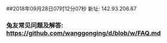 ##2018年09月28日07时12分07秒 新址: 142.93.206.87
### 兔友常见问题及解答: https://github.com/wanggonging/d/blob/w/FAQ.md
